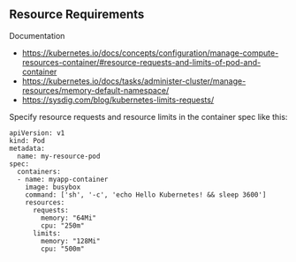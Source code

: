 ## Resource Requirements

Documentation

* https://kubernetes.io/docs/concepts/configuration/manage-compute-resources-container/#resource-requests-and-limits-of-pod-and-container
* https://kubernetes.io/docs/tasks/administer-cluster/manage-resources/memory-default-namespace/
* https://sysdig.com/blog/kubernetes-limits-requests/

Specify resource requests and resource limits in the container spec like this:

```
apiVersion: v1
kind: Pod
metadata:
  name: my-resource-pod
spec:
  containers:
  - name: myapp-container
    image: busybox
    command: ['sh', '-c', 'echo Hello Kubernetes! && sleep 3600']
    resources:
      requests:
        memory: "64Mi"
        cpu: "250m"
      limits:
        memory: "128Mi"
        cpu: "500m"
    
```
